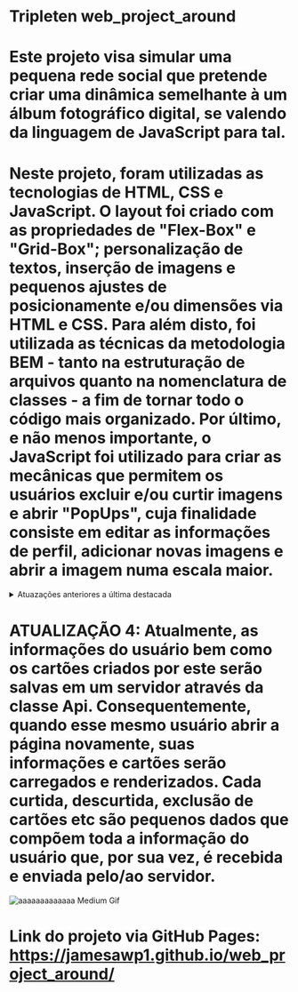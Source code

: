 # Tripleten web_project_around

# Este projeto visa simular uma pequena rede social que pretende criar uma dinâmica semelhante à um álbum fotográfico digital, se valendo da linguagem de JavaScript para tal.

# Neste projeto, foram utilizadas as tecnologias de HTML, CSS e JavaScript. O layout foi criado com as propriedades de "Flex-Box" e "Grid-Box"; personalização de textos, inserção de imagens e pequenos ajustes de posicionamente e/ou dimensões via HTML e CSS. Para além disto, foi utilizada as técnicas da metodologia BEM - tanto na estruturação de arquivos quanto na nomenclatura de classes - a fim de tornar todo o código mais organizado. Por último, e não menos importante, o JavaScript foi utilizado para criar as mecânicas que permitem os usuários excluir e/ou curtir imagens e abrir "PopUps", cuja finalidade consiste em editar as informações de perfil, adicionar novas imagens e abrir a imagem numa escala maior.

<details>
  <summary>Atuazações anteriores a última destacada</summary>

# ATUALIZAÇÃO: Nesse projeto, a maneira pela qual as imagens são carregadas foi atualizada. Agora, as imagens iniciais são carregadas - de um servidor externo - via JS.

# ATUALIZAÇÃO 2: No Sprint dez, as alterações implementas se dão exclusivamente na parte do JS. Com foco na POO, a geração dos cartões iniciais - bem como os gerados por usuários - foi designada à sintaxe das Classes, pela qual é criado objetos que consistem em dados, métodos, funções etc. Também, o projeto foi dividido em módulos a fim de tornar o código como um todo mais claro e organizado.

# ATUALIZAÇÃO 3: Nesse Sprint, partes do projeto foram refatoradas a fim de tornar o uso de Classes de JS ostensivo. Agora, todo tipo de ação que ocorre na página - com exceção de alguns ouvintes - há uma classe envolvida ou mais de uma simultaneamente.

</details>

# ATUALIZAÇÃO 4: Atualmente, as informações do usuário bem como os cartões criados por este serão salvas em um servidor através da classe Api. Consequentemente, quando esse mesmo usuário abrir a página novamente, suas informações e cartões serão carregados e renderizados. Cada curtida, descurtida, exclusão de cartões etc são pequenos dados que compõem toda a informação do usuário que, por sua vez, é recebida e enviada pelo/ao servidor.

![aaaaaaaaaaaaa Medium Gif](https://external-content.duckduckgo.com/iu/?u=https%3A%2F%2Fmedia1.tenor.com%2Fimages%2Fe925ae1430bc72230747042137c5e057%2Ftenor.gif%3Fitemid%3D10222299&f=1&nofb=1&ipt=ddc3e2aa9dd220a3d6e05a88bbee792cce943b71d820e7261d3435a084b26ef8&ipo=images)

# Link do projeto via GitHub Pages: https://jamesawp1.github.io/web_project_around/
